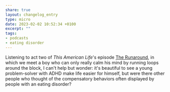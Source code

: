 ```yaml
---
share: true
layout: changelog_entry
type: micro
date: 2023-02-02 10:52:34 +0100
excerpt: ""
tags:
- podcasts
- eating disorder
---
```

Listening to act two of _This American Life_'s episode [The Runaround](https://www.thisamericanlife.org/789/the-runaround/act-two-6), in which we meet a boy who can only really calm his mind by running loops around the block, I can't help but wonder: it's beautiful to see a young problem-solver with ADHD make life easier for himself, but were there other people who thought of the compensatory behaviors often displayed by people with an eating disorder?


